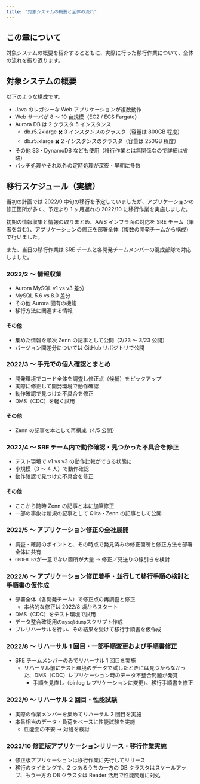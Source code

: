 ```yaml
---
title: "対象システムの概要と全体の流れ"
---
```


## この章について

対象システムの概要を紹介するとともに、実際に行った移行作業について、全体の流れを振り返ります。

## 対象システムの概要

以下のような構成です。

- Java のレガシーな Web アプリケーションが複数動作
- Web サーバが 8 〜 10 台規模（EC2 / ECS Fargate）
- Aurora DB は 2 クラスタ 5 インスタンス
  - db.r5.2xlarge ✖️ 3 インスタンスのクラスタ（容量は 800GB 程度）
  - db.r5.xlarge ✖️ 2 インスタンスのクラスタ（容量は 250GB 程度）
- その他 S3・DynamoDB なども使用（移行作業とは無関係なので詳細は省略）
- バッチ処理やそれ以外の定時処理が深夜・早朝に多数

## 移行スケジュール（実績）

当初の計画では 2022/9 中旬の移行を予定していましたが、アプリケーションの修正箇所が多く、予定より 1 ヶ月遅れの 2022/10 に移行作業を実施しました。

初期の情報収集と情報の取りまとめ、AWS インフラ面の対応を SRE チーム（筆者を含む）、アプリケーションの修正を部署全体（複数の開発チームから構成）で行いました。

また、当日の移行作業は SRE チームと各開発チームメンバーの混成部隊で対応しました。

### 2022/2 〜 情報収集

- Aurora MySQL v1 vs v3 差分
- MySQL 5.6 vs 8.0 差分
- その他 Aurora 固有の機能
- 移行方法に関連する情報

#### その他

- 集めた情報を順次 Zenn の記事として公開（2/23 〜 3/23 公開）
- バージョン間差分については GitHub リポジトリで公開

### 2022/3 〜 手元での個人確認とまとめ

- 開発環境でコード全体を調査し修正点（候補）をピックアップ
- 実際に修正して開発環境で動作確認
- 動作確認で見つけた不具合を修正
- DMS（CDC）を軽く試用

#### その他

- Zenn の記事を本として再構成（4/5 公開）

### 2022/4 〜 SRE チーム内で動作確認・見つかった不具合を修正

- テスト環境で v1 vs v3 の動作比較ができる状態に
- 小規模（3 〜 4 人）で動作確認
- 動作確認で見つけた不具合を修正

#### その他

- ここから随時 Zenn の記事と本に加筆修正
- 一部の事象は新規の記事として Qiita・Zenn の記事として公開

### 2022/5 〜 アプリケーション修正の全社展開

- 調査・確認のポイントと、その時点で発見済みの修正箇所と修正方法を部署全体に共有
- `ORDER BY`が一意でない箇所が大量 → 修正／見送りの線引きを検討

### 2022/6 〜 アプリケーション修正着手・並行して移行手順の検討と手順書の仮作成

- 部署全体（各開発チーム）で修正点の再調査と修正
  - 本格的な修正は 2022/8 頃からスタート
- DMS（CDC）をテスト環境で試用
- データ整合確認用の`mysqldump`スクリプト作成
- プレリハーサルを行い、その結果を受けて移行手順書を仮作成

### 2022/8 〜 リハーサル 1 回目・一部手順変更および手順書修正

- SRE チームメンバーのみでリハーサル 1 回目を実施
  - リハーサル前にテスト環境のデータで試したときには見つからなかった、DMS（CDC）レプリケーション時のデータ不整合問題が発覚
    - 手順を見直し（binlog レプリケーションに変更）、移行手順書を修正

### 2022/9 〜 リハーサル 2 回目・性能試験

- 実際の作業メンバーを集めてリハーサル 2 回目を実施
- 本番相当のデータ・負荷をベースに性能試験を実施
  - 性能面の不安 → 対処を検討

### 2022/10 修正版アプリケーションリリース・移行作業実施

- 修正版アプリケーションは移行作業に先行してリリース
- 移行のタイミングで、2 つあるうちの一方の DB クラスタはスケールアップ、もう一方の DB クラスタは Reader 活用で性能問題に対処
